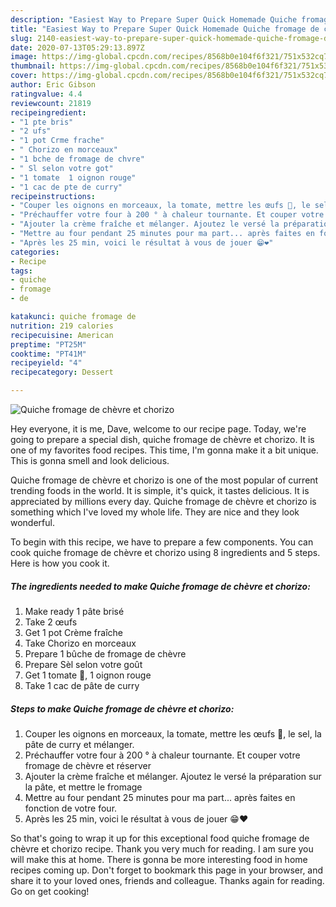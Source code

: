 ```yaml
---
description: "Easiest Way to Prepare Super Quick Homemade Quiche fromage de chèvre et chorizo"
title: "Easiest Way to Prepare Super Quick Homemade Quiche fromage de chèvre et chorizo"
slug: 2140-easiest-way-to-prepare-super-quick-homemade-quiche-fromage-de-chevre-et-chorizo
date: 2020-07-13T05:29:13.897Z
image: https://img-global.cpcdn.com/recipes/8568b0e104f6f321/751x532cq70/quiche-fromage-de-chevre-et-chorizo-photo-principale-de-la-recette.jpg
thumbnail: https://img-global.cpcdn.com/recipes/8568b0e104f6f321/751x532cq70/quiche-fromage-de-chevre-et-chorizo-photo-principale-de-la-recette.jpg
cover: https://img-global.cpcdn.com/recipes/8568b0e104f6f321/751x532cq70/quiche-fromage-de-chevre-et-chorizo-photo-principale-de-la-recette.jpg
author: Eric Gibson
ratingvalue: 4.4
reviewcount: 21819
recipeingredient:
- "1 pte bris"
- "2 ufs"
- "1 pot Crme frache"
- " Chorizo en morceaux"
- "1 bche de fromage de chvre"
- " Sl selon votre got"
- "1 tomate  1 oignon rouge"
- "1 cac de pte de curry"
recipeinstructions:
- "Couper les oignons en morceaux, la tomate, mettre les œufs 🥚, le sel, la pâte de curry et mélanger."
- "Préchauffer votre four à 200 ° à chaleur tournante. Et couper votre fromage de chèvre et réserver"
- "Ajouter la crème fraîche et mélanger. Ajoutez le versé la préparation sur la pâte, et mettre le fromage"
- "Mettre au four pendant 25 minutes pour ma part... après faites en fonction de votre four."
- "Après les 25 min, voici le résultat à vous de jouer 😁❤️"
categories:
- Recipe
tags:
- quiche
- fromage
- de

katakunci: quiche fromage de 
nutrition: 219 calories
recipecuisine: American
preptime: "PT25M"
cooktime: "PT41M"
recipeyield: "4"
recipecategory: Dessert

---
```



![Quiche fromage de chèvre et chorizo](https://img-global.cpcdn.com/recipes/8568b0e104f6f321/751x532cq70/quiche-fromage-de-chevre-et-chorizo-photo-principale-de-la-recette.jpg)

Hey everyone, it is me, Dave, welcome to our recipe page. Today, we're going to prepare a special dish, quiche fromage de chèvre et chorizo. It is one of my favorites food recipes. This time, I'm gonna make it a bit unique. This is gonna smell and look delicious.



Quiche fromage de chèvre et chorizo is one of the most popular of current trending foods in the world. It is simple, it's quick, it tastes delicious. It is appreciated by millions every day. Quiche fromage de chèvre et chorizo is something which I've loved my whole life. They are nice and they look wonderful.


To begin with this recipe, we have to prepare a few components. You can cook quiche fromage de chèvre et chorizo using 8 ingredients and 5 steps. Here is how you cook it.

<!--inarticleads1-->

##### The ingredients needed to make Quiche fromage de chèvre et chorizo:

1. Make ready 1 pâte brisé
1. Take 2 œufs
1. Get 1 pot Crème fraîche
1. Take  Chorizo en morceaux
1. Prepare 1 bûche de fromage de chèvre
1. Prepare  Sèl selon votre goût
1. Get 1 tomate 🍅, 1 oignon rouge
1. Take 1 cac de pâte de curry




<!--inarticleads2-->

##### Steps to make Quiche fromage de chèvre et chorizo:

1. Couper les oignons en morceaux, la tomate, mettre les œufs 🥚, le sel, la pâte de curry et mélanger.
1. Préchauffer votre four à 200 ° à chaleur tournante. Et couper votre fromage de chèvre et réserver
1. Ajouter la crème fraîche et mélanger. Ajoutez le versé la préparation sur la pâte, et mettre le fromage
1. Mettre au four pendant 25 minutes pour ma part... après faites en fonction de votre four.
1. Après les 25 min, voici le résultat à vous de jouer 😁❤️




So that's going to wrap it up for this exceptional food quiche fromage de chèvre et chorizo recipe. Thank you very much for reading. I am sure you will make this at home. There is gonna be more interesting food in home recipes coming up. Don't forget to bookmark this page in your browser, and share it to your loved ones, friends and colleague. Thanks again for reading. Go on get cooking!

